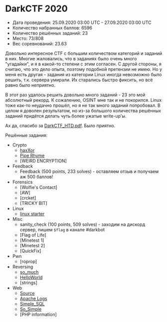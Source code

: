 # DarkCTF 2020

* Дата проведения: 25.09.2020 03:00 UTC - 27.09.2020 03:00 UTC
* Количество набранных баллов: 6596
* Количество решённых заданий: 23
* Место: 73/808
* Вес соревнований: 23.63

Довольно интересное CTF с большим количеством категорий и заданий в них. Многие жаловались, что в
заданиях было очень много "угадайки", и я в какой-то степени с этим согласен. С другой стороны, я считаю,
что это дело опыта, поэтому подобной претензии не имею. Но у меня есть другая - задания из
категории Linux иногда невозможно было решить, т.к. сервера умирали. Их старались быстро фиксить, но всё
равно было неприятно.

В этот раз удалось решить довольно много заданий - 23 это мой абсолютный рекорд. К сожалению, OSINT мне так и не
покорился. Linux тоже как-то неудачно прошёл, но я не так много заданий попробовал. В целом я доволен результатом,
но из-за большого количества решённых заданий придётся делать чуть более ужатые write-up'ы.

Ах да, спасибо за [DarkCTF_HTD.pdf](./DarkCTF_HTD.pdf). Было приятно.

Решённые задания:
* Crypto
  * [haxXor](./Crypto/haxXor)
  * [Pipe Rhyme](./Crypto/Pipe%20Rhyme)
  * [WEIRD ENCRYPTION]
* Feedback
  * Feedback (500 points, 233 solves) - оставляем отзыв и получаем аж 500 баллов!
* Forensics
  * [Wolfie's Contact]
  * [AW]
  * [crcket]
  * [TRICKY BIT]
* Linux
  * [linux starter](./Linux/linux%20starter)
* Misc
  * sanity_check (100 points, 509 solves) - заходим на дискорд сервер, пишем `$flag` в канале #darkbot
  * [Flag of Life]
  * [Minetest 1]
  * [Minetest 2]
  * [QuickFix]
* Pwn
  * [roprop]
* Reversing
  * [so_much](./Reversing/so_much)
  * [HelloWorld](./Reversing/HelloWorld)
  * [strings]
* Web
  * [Source](./Web/Source)
  * [Apache Logs](./Web/Apache%20Logs)
  * [Simple_SQL](./Web/Simple_SQL)
  * [So_Simple](./Web/So_Simple)
  * [PHP information]